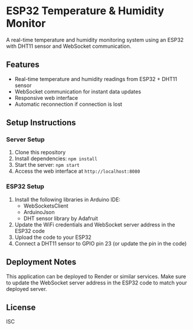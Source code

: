 # ESP32 Temperature & Humidity Monitor

A real-time temperature and humidity monitoring system using an ESP32 with DHT11 sensor and WebSocket communication.

## Features

- Real-time temperature and humidity readings from ESP32 + DHT11 sensor
- WebSocket communication for instant data updates
- Responsive web interface
- Automatic reconnection if connection is lost

## Setup Instructions

### Server Setup

1. Clone this repository
2. Install dependencies: `npm install`
3. Start the server: `npm start`
4. Access the web interface at `http://localhost:8080`

### ESP32 Setup

1. Install the following libraries in Arduino IDE:
   - WebSocketsClient
   - ArduinoJson
   - DHT sensor library by Adafruit
2. Update the WiFi credentials and WebSocket server address in the ESP32 code
3. Upload the code to your ESP32
4. Connect a DHT11 sensor to GPIO pin 23 (or update the pin in the code)

## Deployment Notes

This application can be deployed to Render or similar services. Make sure to update the WebSocket server address in the ESP32 code to match your deployed server.

## License

ISC 